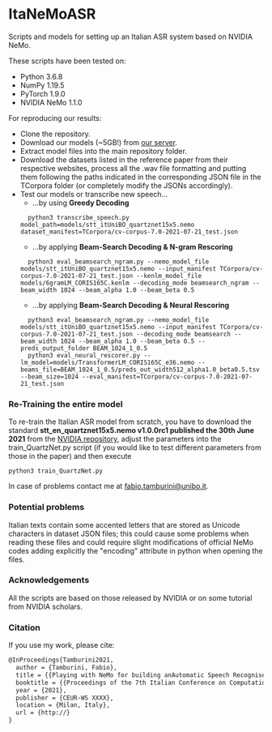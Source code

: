 # ItaNeMoASR
Scripts and models for setting up an Italian ASR system based on NVIDIA NeMo.

These scripts have been tested on:
- Python 3.6.8
- NumPy 1.19.5
- PyTorch 1.9.0
- NVIDIA NeMo 1.1.0

For reproducing our results:
- Clone the repository.
- Download our models (~5GB!) from [our server](http://corpora.ficlit.unibo.it/UploadDIR/ItaNeMoASR_models.tar.gz).
- Extract model files into the main repository folder.
- Download the datasets listed in the reference paper from their respective websites, process all the .wav file formatting and putting them following the paths indicated in the corresponding JSON file in the TCorpora folder (or completely modify the JSONs accordingly).
- Test our models or transcribe new speech...
  - ...by using **Greedy Decoding**
  ```
    python3 transcribe_speech.py model_path=models/stt_itUniBO_quartznet15x5.nemo dataset_manifest=TCorpora/cv-corpus-7.0-2021-07-21_test.json 
  ```
  - ...by applying **Beam-Search Decoding & N-gram Rescoring**
  ```
    python3 eval_beamsearch_ngram.py --nemo_model_file models/stt_itUniBO_quartznet15x5.nemo --input_manifest TCorpora/cv-corpus-7.0-2021-07-21_test.json --kenlm_model_file models/6gramLM_CORIS165C.kenlm --decoding_mode beamsearch_ngram --beam_width 1024 --beam_alpha 1.0 --beam_beta 0.5 
  ```
  - ...by applying **Beam-Search Decoding & Neural Rescoring**
  ```
    python3 eval_beamsearch_ngram.py --nemo_model_file models/stt_itUniBO_quartznet15x5.nemo --input_manifest TCorpora/cv-corpus-7.0-2021-07-21_test.json --decoding_mode beamsearch --beam_width 1024 --beam_alpha 1.0 --beam_beta 0.5 --preds_output_folder BEAM_1024_1_0.5 
    python3 eval_neural_rescorer.py --lm_model=models/TransformerLM_CORIS165C_e36.nemo --beams_file=BEAM_1024_1_0.5/preds_out_width512_alpha1.0_beta0.5.tsv --beam_size=1024 --eval_manifest=TCorpora/cv-corpus-7.0-2021-07-21_test.json 
  ```

### Re-Training the entire model
To re-train the Italian ASR model from scratch, you have to download the standard **stt_en_quartznet15x5.nemo v1.0.0rc1 published the 30th June 2021** from the [NVIDIA repository](https://catalog.ngc.nvidia.com/orgs/nvidia/teams/nemo/models/stt_en_quartznet15x5), adjust the parameters into the train_QuartzNet.py script (if you would like to test different parameters from those in the paper) and then execute
```
python3 train_QuartzNet.py
```
In case of problems contact me at <fabio.tamburini@unibo.it>.

### Potential problems
Italian texts contain some accented letters that are stored as Unicode characters in dataset JSON files; this could cause some problems when reading these files and could require slight modifications of official NeMo codes adding explicitly the "encoding" attribute in python when opening the files.

### Acknowledgements
All the scripts are based on those released by NVIDIA or on some tutorial from NVIDIA scholars.

### Citation

If you use my work, please cite:
```tex
@InProceedings{Tamburini2021,
  author = {Tamburini, Fabio},
  title = {{Playing with NeMo for building anAutomatic Speech Recogniser for Italian}},
  booktitle = {{Proceedings of the 7th Italian Conference on Computational Linguistics - CLIC-it 2021}},
  year = {2021},
  publisher = {CEUR-WS XXXX},
  location = {Milan, Italy},
  url = {http://}
}
```

